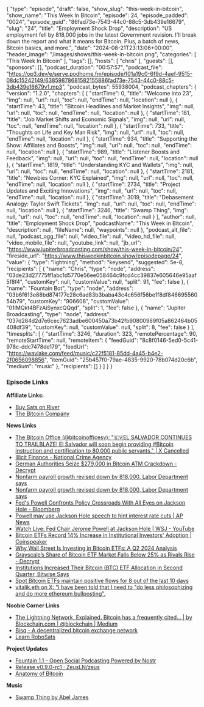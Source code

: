 {
  "type": "episode",
  "draft": false,
  "show_slug": "this-week-in-bitcoin",
  "show_name": "This Week In Bitcoin",
  "episode": 24,
  "episode_padded": "0024",
  "episode_guid": "86fad73e-7543-44c0-88c5-3db439e16679",
  "slug": "24",
  "title": "Employment Shock Drop",
  "description": "US employment fell by 818,000 jobs in the latest Government revision. I'll break down the report and what it means for Bitcoin. Plus, a batch of news, Bitcoin basics, and more.",
  "date": "2024-08-21T23:13:06+00:00",
  "header_image": "/images/shows/this-week-in-bitcoin.png",
  "categories": [
    "This Week In Bitcoin"
  ],
  "tags": [],
  "hosts": [
    "chris"
  ],
  "guests": [],
  "sponsors": [],
  "podcast_duration": "00:57:57",
  "podcast_file": "https://op3.dev/e/serve.podhome.fm/episode/f01a19c0-6f9d-4aef-9515-08dc15242149/63859878681582155886fad73e-7543-44c0-88c5-3db439e16679v1.mp3",
  "podcast_bytes": 55938004,
  "podcast_chapters": {
    "version": "1.2.0",
    "chapters": [
      {
        "startTime": 0,
        "title": "Welcome into 23",
        "img": null,
        "url": null,
        "toc": null,
        "endTime": null,
        "location": null
      },
      {
        "startTime": 43,
        "title": "Bitcoin Headlines and Market Insights",
        "img": null,
        "url": null,
        "toc": null,
        "endTime": null,
        "location": null
      },
      {
        "startTime": 181,
        "title": "Job Market Shifts and Economic Signals",
        "img": null,
        "url": null,
        "toc": null,
        "endTime": null,
        "location": null
      },
      {
        "startTime": 733,
        "title": "Thoughts on Life and Key Man Risk",
        "img": null,
        "url": null,
        "toc": null,
        "endTime": null,
        "location": null
      },
      {
        "startTime": 934,
        "title": "Supporting the Show: Affiliates and Boosts",
        "img": null,
        "url": null,
        "toc": null,
        "endTime": null,
        "location": null
      },
      {
        "startTime": 989,
        "title": "Listener Boosts and Feedback",
        "img": null,
        "url": null,
        "toc": null,
        "endTime": null,
        "location": null
      },
      {
        "startTime": 1819,
        "title": "Understanding KYC and Wallets",
        "img": null,
        "url": null,
        "toc": null,
        "endTime": null,
        "location": null
      },
      {
        "startTime": 2181,
        "title": "Newbies Corner: KYC Explained",
        "img": null,
        "url": null,
        "toc": null,
        "endTime": null,
        "location": null
      },
      {
        "startTime": 2734,
        "title": "Project Updates and Exciting Innovations",
        "img": null,
        "url": null,
        "toc": null,
        "endTime": null,
        "location": null
      },
      {
        "startTime": 3019,
        "title": "Debasement Analogy: Taylor Swift Tickets",
        "img": null,
        "url": null,
        "toc": null,
        "endTime": null,
        "location": null
      },
      {
        "startTime": 3246,
        "title": "Swamp Thing",
        "img": null,
        "url": null,
        "toc": null,
        "endTime": null,
        "location": null
      }
    ],
    "author": null,
    "title": "Employment Shock Drop",
    "podcastName": "This Week in Bitcoin",
    "description": null,
    "fileName": null,
    "waypoints": null
  },
  "podcast_alt_file": null,
  "podcast_ogg_file": null,
  "video_file": null,
  "video_hd_file": null,
  "video_mobile_file": null,
  "youtube_link": null,
  "jb_url": "https://www.jupiterbroadcasting.com/show/this-week-in-bitcoin/24",
  "fireside_url": "https://www.thisweekinbitcoin.show/episodepage/24",
  "value": {
    "type": "lightning",
    "method": "keysend",
    "suggested": 5e-8,
    "recipients": [
      {
        "name": "Chris",
        "type": "node",
        "address": "03de23d27775ff1abc1d5770e56ee058464c9fcd4cc39837e605646e95aaf5f8f4",
        "customKey": null,
        "customValue": null,
        "split": 91,
        "fee": false
      },
      {
        "name": "Fountain Bot",
        "type": "node",
        "address": "03b6f613e88bd874177c28c6ad83b3baba43c4c656f56be1f8df84669556054b79",
        "customKey": "906608",
        "customValue": "01IMQkt4BFzAiSynxcQQqd",
        "split": 1,
        "fee": false
      },
      {
        "name": "Jupiter Broadcasting",
        "type": "node",
        "address": "037d284d2d7e6cec7623adbe600450a73b42fb90800989f05a862464b05408df39",
        "customKey": null,
        "customValue": null,
        "split": 8,
        "fee": false
      }
    ],
    "timesplits": [
      {
        "startTime": 3246,
        "duration": 323,
        "remotePercentage": 90,
        "remoteStartTime": null,
        "remoteItem": {
          "feedGuid": "8c8f0146-5ed0-5c41-978c-ddc7478de179",
          "feedUrl": "https://wavlake.com/feed/music/c22f5181-85dd-4a45-b4e2-2f0656098856",
          "itemGuid": "25b457f0-79ae-4835-9920-78b074d20c6b",
          "medium": "music"
        },
        "recipients": []
      }
    ]
  }
}


### Episode Links

**Affiliate Links:**

* [Buy Sats on River](https://river.com/signup?r=3CT4V56E)
* [The Bitcoin Company](https://app.thebitcoincompany.com/signup?ref=JUPITER)

**News Links**

* [The Bitcoin Office (@bitcoinofficesv): "🇸🇻EL SALVADOR CONTINUES TO TRAILBLAZE! El Salvador will soon begin providing #Bitcoin instruction and certification to 80,000 public servants." | X Cancelled](https://xcancel.com/bitcoinofficesv/status/1825999325056704903)
* [Illicit Finance - National Crime Agency](https://www.nationalcrimeagency.gov.uk/threats/nsa-illicit-finance-2024?ref=therage.co)
* [German Authorities Seize $279,000 in Bitcoin ATM Crackdown - Decrypt](https://decrypt.co/245768/german-authorities-seize-279000-in-bitcoin-atm-crackdown)
* [Nonfarm payroll growth revised down by 818,000, Labor Department says](https://www.cnbc.com/2024/08/21/nonfarm-payroll-growth-revised-down-by-818000-labor-department-says.html)
* [Nonfarm payroll growth revised down by 818,000, Labor Department says](https://www.cnbc.com/2024/08/21/nonfarm-payroll-growth-revised-down-by-818000-labor-department-says.html)
* [Fed's Powell Confronts Policy Crossroads With All Eyes on Jackson Hole - Bloomberg](https://www.bloomberg.com/news/articles/2024-08-21/powell-confronts-policy-crossroads-with-all-eyes-on-jackson-hole?embedded-checkout=true)
* [Powell may use Jackson Hole speech to hint interest rate cuts | AP News](https://apnews.com/article/interest-rates-prices-inflation-federal-reserve-economy-7e581f4da9c0c228c997ea8eb361e7ca)
* [Watch Live: Fed Chair Jerome Powell at Jackson Hole | WSJ - YouTube](https://www.youtube.com/watch?v=E3LSNYmIniw)
* [Bitcoin ETFs Record 14% Increase in Institutional Investors' Adoption | Coinspeaker](https://www.coinspeaker.com/bitcoin-etf-surge-institutional-investors/)
* [Why Wall Street Is Investing in Bitcoin ETFs: A Q2 2024 Analysis](https://www.kavout.com/market-lens/why-wall-street-is-investing-in-bitcoin-etfs-a-q2-2024-analysis)
* [Grayscale’s Share of Bitcoin ETF Market Falls Below 25% as Rivals Rise - Decrypt](https://decrypt.co/245517/grayscales-share-of-bitcoin-etf-market-falls-below-25-as-rivals-rise)
* [Institutions Increased Their Bitcoin (BTC) ETF Allocation in Second Quarter, Bitwise Says](https://www.coindesk.com/markets/2024/08/21/institutions-are-still-buying-bitcoin-etfs-bitwise-says/)
* [Spot Bitcoin ETFs maintain positive flows for 8 out of the last 10 days](https://cointelegraph.com/news/spot-bitcoin-etfs-maintain-positive-flows-for-8-out-of-the-last-10-days)
* [vitalik.eth on X: "I have been told that I need to "do less philosophizing and do more ethereum bullposting".](https://x.com/VitalikButerin/status/1826253901240431083)

**Noobie Corner Links**

* [The Lightning Network, Explained. Bitcoin has a frequently cited… | by Blockchain.com | @blockchain | Medium](https://medium.com/blockchain/the-lightning-network-explained-f3982356f87e)
* [Bisq - A decentralized bitcoin exchange network](https://bisq.network/)
* [Learn RoboSats](https://learn.robosats.com/)

**Project Updates**

* [Fountain 1.1 - Open Social Podcasting Powered by Nostr](https://blog.fountain.fm/p/1-1)
* [Release v0.9.0-rc1 · ZeusLN/zeus](https://github.com/ZeusLN/zeus/releases/tag/v0.9.0-rc1)
* [Anatomy of Bitcoin](https://anatomyofbitcoin.com/)

**Music**

* [Swamp Thing by Abel James](https://podcastindex.org/podcast/6941864?episode=24028325476)
